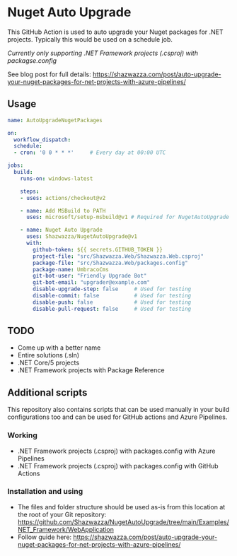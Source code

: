 # Nuget Auto Upgrade

This GitHub Action is used to auto upgrade your Nuget packages for .NET projects. Typically this would be used on a schedule job.

_Currently only supporting .NET Framework projects (.csproj) with packagse.config_

See blog post for full details: https://shazwazza.com/post/auto-upgrade-your-nuget-packages-for-net-projects-with-azure-pipelines/

## Usage

```yml
name: AutoUpgradeNugetPackages

on:
  workflow_dispatch:
  schedule:
  - cron: '0 0 * * *'     # Every day at 00:00 UTC

jobs:
  build:
    runs-on: windows-latest

    steps:
    - uses: actions/checkout@v2

    - name: Add MSBuild to PATH
      uses: microsoft/setup-msbuild@v1 # Required for NugetAutoUpgrade

    - name: Nuget Auto Upgrade
      uses: Shazwazza/NugetAutoUpgrade@v1
      with:
        github-token: ${{ secrets.GITHUB_TOKEN }}
        project-file: "src/Shazwazza.Web/Shazwazza.Web.csproj"
        package-file: "src/Shazwazza.Web/packages.config"
        package-name: UmbracoCms
        git-bot-user: "Friendly Upgrade Bot"
        git-bot-email: "upgrader@example.com"
        disable-upgrade-step: false     # Used for testing
        disable-commit: false           # Used for testing
        disable-push: false             # Used for testing
        disable-pull-request: false     # Used for testing
```

## TODO

* Come up with a better name
* Entire solutions (.sln)
* .NET Core/5 projects
* .NET Framework projects with Package Reference

## Additional scripts

This repository also contains scripts that can be used manually in your build configurations too and can be used for GitHub actions and Azure Pipelines.

### Working

* .NET Framework projects (.csproj) with packages.config with Azure Pipelines
* .NET Framework projects (.csproj) with packages.config with GitHub Actions

### Installation and using

* The files and folder structure should be used as-is from this location at the root of your Git repository: https://github.com/Shazwazza/NugetAutoUpgrade/tree/main/Examples/NET_Framework/WebApplication
* Follow guide here: https://shazwazza.com/post/auto-upgrade-your-nuget-packages-for-net-projects-with-azure-pipelines/
